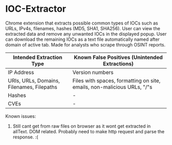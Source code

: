 # IOC-Extractor
Chrome extension that extracts possible common types of IOCs such as URLs, IPv4s, filenames, hashes (MD5, SHA1, SHA256). User can view the extracted data and remove any unwanted IOCs in the displayed popup. User can download the remaining IOCs as a text file automatically named after domain of active tab. Made for analysts who scrape through OSINT reports.

| Intended Extraction Type | Known False Positives (Unintended Extractions) |
|--------------------|----------|
| IP Address | Version numbers |
| URIs, URLs, Domains, Filenames, Filepaths | Files with spaces, formatting on site, emails, non-malicious URLs, "/"s |
| Hashes | - |
| CVEs | - |

Known issues:
1. Still cant get from raw files on browser as it wont get extracted in allText. DOM related. Probably need to make http request and parse the response. :(
